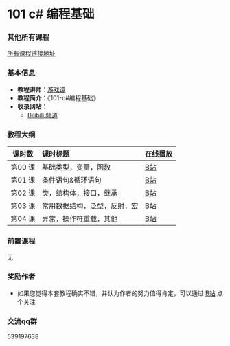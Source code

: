 # 101 c# 编程基础

### 其他所有课程
[所有课程链接地址](https://github.com/GamesTan/GameDevelopTutorials)


### 基本信息

- **教程讲师**：[游戏谭](https://space.bilibili.com/481436151)
- **教程简介**：《101-c#编程基础》 
- **收录网站**：
	- [Bilibili 频道](https://www.bilibili.com/video/BV1sy4y1u7cw?p=1) 

### 教程大纲

| 课时数 | 课时标题 | 在线播放 |
|:-----:|:--------|:-------|
|第00 课|基础类型，变量，函数              	 	|[B站](https://www.bilibili.com/video/BV1sy4y1u7cw?p=1)|   	    																
|第01 课|条件语句&循环语句					 	|[B站](https://www.bilibili.com/video/BV1sy4y1u7cw?p=2)|         	    										
|第02 课|类，结构体，接口，继承					|[B站](https://www.bilibili.com/video/BV1sy4y1u7cw?p=3)|         	    										
|第03 课|常用数据结构，泛型，反射，宏			 	|[B站](https://www.bilibili.com/video/BV1sy4y1u7cw?p=4)|        	    											
|第04 课|异常，操作符重载，其他   					|[B站](https://www.bilibili.com/video/BV1sy4y1u7cw?p=5)|    	    

                 
### 前置课程
无

### 奖励作者
- 如果您觉得本套教程确实不错，并认为作者的努力值得肯定，可以通过 [B站](https://space.bilibili.com/481436151) 点个关注


### 交流qq群
  539197638







